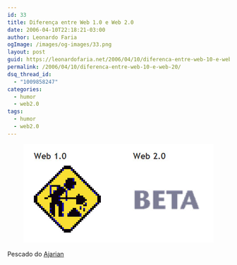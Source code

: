 ```yaml
---
id: 33
title: Diferença entre Web 1.0 e Web 2.0
date: 2006-04-10T22:18:21-03:00
author: Leonardo Faria
ogImage: /images/og-images/33.png
layout: post
guid: https://leonardofaria.net/2006/04/10/diferenca-entre-web-10-e-web-20/
permalink: /2006/04/10/diferenca-entre-web-10-e-web-20/
dsq_thread_id:
  - "1009858247"
categories:
  - humor
  - web2.0
tags:
  - humor
  - web2.0
---
```

<center>
  <img src="/wp-content/uploads/2006/05/web1.0-2.0.jpg" />
</center>

Pescado do [Ajarian](http://ajaxian.com/archives/how-to-tell-the-difference-between-web-10-and-web-20)
